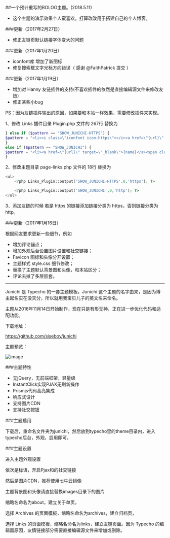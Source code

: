 ##一个预计重写的BOLOG主题。(2018.5.11)

- 这个主题的演示效果个人蛮喜欢，打算改改用于搭建自己的个人博客。

###更新（2017年2月27日）

- 修正友链页默认链接字体变大的问题

###更新（2017年1月20日）

- iconfont库 增加了新图标
- 修复搜索框文字光标方向错误（ 感谢 @FaithPatrick 提交 ）

###更新（2017年1月19日）

- 增加对 Hanny 友链插件的支持(不喜欢插件的依然是直接编辑源文件来修改友链)
- 修正某些小bug

PS：因为友链插件输出的原因，如果要和本站一样效果，需要修改插件来实现。

1、修改 Links 插件目录 Plugin.php 文件的 267行 替换为 

```php
} else if ($pattern == "SHOW_JUNICHI-HTTPS") {
$pattern = "<li><i class=\"iconfont icon-https\"></i><a href=\"{url}\" target=\"_blank\">{name}</a><span class=\"more\">（{title}）</span></li>\n";
}
else if ($pattern == "SHOW_JUNICHI") {
$pattern = "<li><a href=\"{url}\" target=\"_blank\">{name}</a><span class=\"more\">（{title}）</span></li>\n";
}
```
2、修改主题目录 page-links.php 文件的 18行 替换为

```php
<ul>
    <?php Links_Plugin::output('SHOW_JUNICHI-HTTPS',0,'https'); ?>

    <?php Links_Plugin::output('SHOW_JUNICHI',0,'http'); ?>
</ul> 
```
3、添加友链的时候 若是 https 的链接添加链接分类为 https，否则链接分类为 http。

###更新（2017年1月16日）

根据网友要求更新一些细节，例如

- 增加评论锚点；
- 增加外观后台设置图片设置和社交链接；
- Favicon 图标和头像分开设置；
- 主题样式 style.css 细节修改；
- 替换了主题默认背景图和头像，和本站区分；
- 评论去掉了多层嵌套。

<hr>

Junichi 是 Typecho 的一套主题模板，Junichi 这个主题的名字由来，是因为博主起名实在没天分，所以就用我宝贝儿子的英文名来命名。

主题从2016年11月14日开始制作，现在只是有形无神，正在进一步优化代码和适配功能。

下载地址：

https://github.com/siseboy/junichi

主题预览：

![image](https://oh34w4h6l.qnssl.com/screenshot.jpg?imageView3)

###主题特性

 - 无jQuery，无前端框架，轻量级
 - InstantClick实现PJAX无刷新操作
 - Prismjs代码高亮集成
 - 响应式设计
 - 支持图片CDN
 - 支持社交按钮

###主题启用

下载后，重命名文件夹为junichi，然后放到typecho里的theme目录内，进入typecho后台，外观，启用即可。

###主题设置

进入主题外观设置

依次是标语，开启Pjax和的社交链接

然后是图片CDN，推荐使用七牛云镜像

主题背景图和头像请直接替换images目录下的图片

缩略名命名为about，建立关于单页，

选择 Archives 的页面模板，缩略名命名为archives，建立归档页，

选择 Links 的页面模板，缩略名命名为links，建立友链页面。因为 Typecho 的编辑器原因，友情链接部分需要直接编辑源文件来增加或删除。